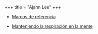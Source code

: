 +++
title = "Ajahn Lee"
+++


  * [Marcos de referencia](http://dhammamagga.wordpress.com/textos/ajahn-lee-dhammadharo/marcos-de-referencia/)


  * [Manteniendo la respiración en la mente](http://dhammamagga.wordpress.com/textos/ajahn-lee-dhammadharo/manteniendo-la-respiracion-en-la-mente/)
